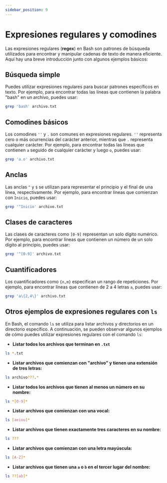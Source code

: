 ```yaml
---
sidebar_position: 9
---
```


# Expresiones regulares y comodines

Las expresiones regulares (**regex**) en Bash son patrones de búsqueda utilizados para encontrar y manipular cadenas de texto de manera eficiente. Aquí hay una breve introducción junto con algunos ejemplos básicos:

## Búsqueda simple
Puedes utilizar expresiones regulares para buscar patrones específicos en texto. Por ejemplo, para encontrar todas las líneas que contienen la palabra "bash" en un archivo, puedes usar:

```bash
grep 'bash' archivo.txt
```

## Comodines básicos
Los comodines `''` y `.` son comunes en expresiones regulares. `''` representa cero o más ocurrencias del carácter anterior, mientras que `.` representa cualquier carácter. Por ejemplo, para encontrar todas las líneas que contienen `a` seguido de cualquier carácter y luego `o`, puedes usar:

```bash
grep 'a.o' archivo.txt
```

## Anclas
Las anclas `^` y `$` se utilizan para representar el principio y el final de una línea, respectivamente. Por ejemplo, para encontrar líneas que comienzan con `Inicio`, puedes usar:

```bash
grep '^Inicio' archivo.txt
```

## Clases de caracteres
Las clases de caracteres como `[0-9]` representan un solo dígito numérico. Por ejemplo, para encontrar líneas que contienen un número de un solo dígito al principio, puedes usar:

```bash
grep '^[0-9]' archivo.txt
```

## Cuantificadores
Los cuantificadores como `{n,m}` especifican un rango de repeticiones. Por ejemplo, para encontrar líneas que contienen de 2 a 4 letras `a`, puedes usar:

```bash
grep 'a\{2,4\}' archivo.txt
```

## Otros ejemplos de expresiones regulares con `ls`

En Bash, el comando `ls` se utiliza para listar archivos y directorios en un directorio específico. A continuación, se pueden observar algunos ejemplos de cómo puedes utilizar expresiones regulares con el comando `ls`:

* **Listar todos los archivos que terminan en `.txt`**
 
```bash
ls *.txt
```

* **Listar archivos que comienzan con "archivo" y tienen una extensión de tres letras:**

```bash
ls archivo???.*
```

* **Listar todos los archivos que tienen al menos un número en su nombre:**

```bash
ls *[0-9]*
```

* **Listar archivos que comienzan con una vocal:**

```bash
ls [aeiou]*
```

* **Listar archivos que tienen exactamente tres caracteres en su nombre:**

```bash
ls ???
```

* **Listar archivos que comienzan con una letra mayúscula:**

```bash
ls [A-Z]*
```

* **Listar archivos que tienen una `a` o `b` en el tercer lugar del nombre:**

```bash
ls ??[ab]*
```
